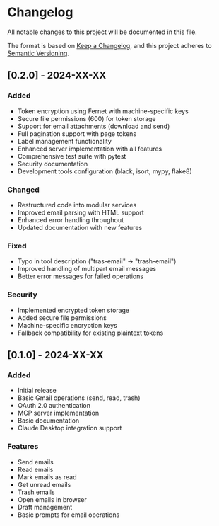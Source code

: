 # Changelog

All notable changes to this project will be documented in this file.

The format is based on [Keep a Changelog](https://keepachangelog.com/en/1.0.0/),
and this project adheres to [Semantic Versioning](https://semver.org/spec/v2.0.0.html).

## [0.2.0] - 2024-XX-XX

### Added
- Token encryption using Fernet with machine-specific keys
- Secure file permissions (600) for token storage
- Support for email attachments (download and send)
- Full pagination support with page tokens
- Label management functionality
- Enhanced server implementation with all features
- Comprehensive test suite with pytest
- Security documentation
- Development tools configuration (black, isort, mypy, flake8)

### Changed
- Restructured code into modular services
- Improved email parsing with HTML support
- Enhanced error handling throughout
- Updated documentation with new features

### Fixed
- Typo in tool description ("tras-email" → "trash-email")
- Improved handling of multipart email messages
- Better error messages for failed operations

### Security
- Implemented encrypted token storage
- Added secure file permissions
- Machine-specific encryption keys
- Fallback compatibility for existing plaintext tokens

## [0.1.0] - 2024-XX-XX

### Added
- Initial release
- Basic Gmail operations (send, read, trash)
- OAuth 2.0 authentication
- MCP server implementation
- Basic documentation
- Claude Desktop integration support

### Features
- Send emails
- Read emails
- Mark emails as read
- Get unread emails
- Trash emails
- Open emails in browser
- Draft management
- Basic prompts for email operations
